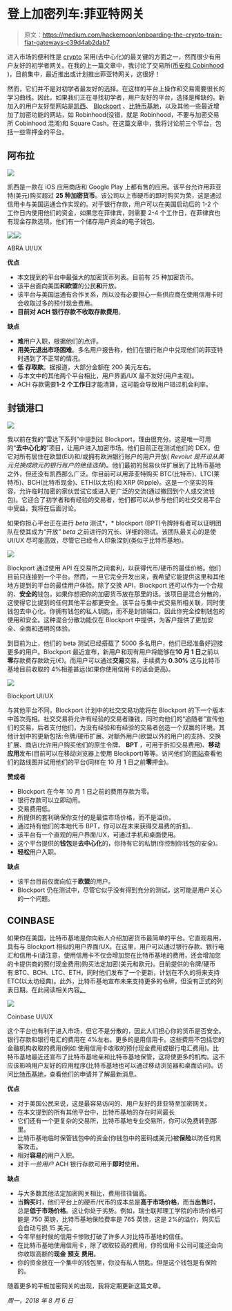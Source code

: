 # 登上加密列车:菲亚特网关

> 原文：<https://medium.com/hackernoon/onboarding-the-crypto-train-fiat-gateways-c39d4ab2dab7>

进入市场的便利性是 [crypto](https://hackernoon.com/tagged/crypto) 采用(去中心化)的最关键的方面之一，然而很少有用户友好的初学者网关。在我的上一篇文章中，我讨论了交易所([币安和 Cobinhood](/p/61890b373075?source=linkShare-5f6545e5a578-1533382528) )，目前集中，最近推出或计划推出菲亚特网关，这很好！

然而，它们并不是对初学者最友好的选择。在这样的平台上操作和交易需要很长的学习曲线。因此，如果我们正在寻找初学者，用户友好的平台，选择是稀缺的。新加入的用户友好型网站是[凯西](http://abra.com)、 [Blockport](http://blockport.io) 、[比特币基地](http://coinbase.com)，以及其他一些最近增加了加密功能的网站，如 Robinhood(没错，就是 Robinhood，不要与加密交易所 Cobinhood 混淆)和 Square Cash。在这篇文章中，我将讨论前三个平台，包括一些零押金的平台。

## 阿布拉

![](img/cdc2909f303c92f86c99027b0043a889.png)

凯西是一款在 iOS 应用商店和 Google Play 上都有售的应用。该平台允许用菲亚特(美元)购买超过 **25 种加密货币**。该公司以上市硬币的即时购买为荣，这是通过信用卡与美国运通合作实现的。对于银行存款，用户可以在美国启动后的 1-2 个工作日内使用他们的资金，如果您在菲律宾，则需要 2-4 个工作日，在菲律宾也有现金存款选项。他们有一个储存用户资金的电子钱包。

![](img/b957ce67ebe04495638b8d0360c1c18b.png)![](img/49028c8d0d3a1fca69ece7ed9b535c54.png)

ABRA UI/UX

**优点**

*   本文提到的平台中最强大的加密货币列表。目前有 25 种加密货币。
*   该平台面向美国**和欧盟**的公民**和**开放。
*   该平台与美国运通有合作关系，所以没有必要担心一些供应商在使用信用卡时会收取过多的预付现金费用。
*   **目前对 ACH 银行存款不收取存款费用**。

**缺点**

*   **难**用户入职，根据他们的点评。
*   **用美元退出市场困难**。多名用户报告称，他们在银行账户中兑现他们的菲亚特时遇到了不正常的情况。
*   **低** **存取款**。据报道，大部分金额在 200 美元左右。
*   与本文中的其他两个平台相比，用户界面/UX 最不友好(用户主观)。
*   ACH 存款需要**1-2 个工作日**才能清算，这可能会导致用户错过机会利率。

## 封锁港口

![](img/2f3aba5eff0a1b736202ac3c1e645520.png)

我以前在我的“雷达下系列”中提到过 Blockport，理由很充分。这是唯一可用的“**去中心化的**”项目，让用户进入加密市场。他们目前正在测试他们的 DEX，但它对所有居住在欧盟(EU)和/或拥有欧洲银行账户的用户开放( *Revolut 是开设从美元兑换成欧元的银行账户的绝佳选择*)。他们最初的贸易伙伴扩展到了比特币基地之外，但还没有凯西那么广泛。你目前可以用菲亚特购买 BTC(比特币)、LTC(莱特币)、BCH(比特币现金)、ETH(以太坊)和 XRP (Ripple)。这是一个坚实的阵容，允许临时加密的家伙尝试它或进入更广泛的交流(通过撤回到个人或交流钱包)。它迎合了初学者和有经验的交易者，他们都可以从参与他们的社交交易平台中受益，我将在后面讨论。

如果你担心平台正在进行 *beta* 测试*，* blockport (BPT)令牌持有者可以证明团队在使其成为“开放” *beta* 之前进行的冗长、详细的测试。该团队最关心的是使 UI/UX 尽可能高效，尽管它已经令人印象深刻(类似于比特币基地)。

![](img/6b4fccd4d9bda719b6ba3c9e2b6741e6.png)

Blockport 通过使用 API 在交易所之间套利，以获得代币/硬币的最佳价格。他们目前只连接到一个平台。然而，一旦它完全开发出来，我希望它能提供这里和其他地方提到的平台的最佳用户体验。除了交换 API，Blockport 还可以作为一个合规的、**安全的**钱包，如果你想把你的加密货币放在那里的话。该项目是混合分散的，这使得它比提到的任何其他平台都更安全。该平台与集中式交易所相关联，同时使钱包去中心化。你拥有钱包的私人钥匙，而不是封锁端口，因此你完全控制钱包的使用和安全。这种混合分散功能仅在 Blockport 中提供，为客户提供了更加安全、全面和透明的体验。

到目前为止，他们的 beta 测试已经搭载了 5000 多名用户，他们已经准备好迎接更多的用户。Blockport 最近宣布，新用户和现有用户将能够在**10 月 1 日**之前以**零**存款费存款欧元(€)。而用户可以通过**交易**交易，手续费为 **0.30%** 这与比特币基地目前收取的 4%相差甚远(如果你使用信用卡的话会更高)。

![](img/fd090a23dde1b68a6a2b5b2f8e6c6d2e.png)

Blockport UI/UX

与其他平台不同，Blockport 计划中的社交交易功能将在 Blockport 的下一个版本中首次亮相。社交交易将允许有经验的交易者赚钱，同时向他们的“追随者”宣传他们的交易，后者支付他们，为没有经验和有经验的交易者创造一个双赢的环境。其他计划中的更新包括:令牌/硬币扩展、对额外用户(欧盟以外的用户)的支持、交换扩展、商店(允许用户购买他们的原生令牌、 **BPT** ，可用于折扣交易费用)、**移动应用**发布(目前可以在移动浏览器上使用 Blockport)等等。访问他们的[网站](http://blockport.io)查看他们的路线图并试用他们的平台(同样在 10 月 1 日之前**零**押金)。

**赞成者**

*   Blockport 在今年 10 月 1 日之前的费用存款为零。
*   银行存款可以立即动用。
*   交易费用低。
*   所提供的套利确保你支付的是最佳市场价格，而不是溢价。
*   通过持有他们的本地代币 BPT，你可以在未来获得交易费的折扣。
*   该平台有一个直观的用户界面/UX，可通过手机和桌面使用。
*   这个平台提供的**钱包**是**去中心化**的，你持有它的私钥(你控制你钱包的安全)。
*   **轻松**用户入职。

**缺点**

*   该平台目前仅面向位于**欧盟**的用户。
*   Blockport 仍在测试中，尽管它似乎没有得到充分的测试，这可能是用户关心的一个问题。

## COINBASE

如果你在美国，比特币基地是你向新人介绍加密货币最简单的平台。它直观易用，具有与 Blockport 相似的用户界面/UX。在这里，用户可以通过银行存款、银行电汇和信用卡(请注意，使用信用卡不仅会增加您在比特币基地的费用，还会增加您的卡提供商的预付现金费用)购买法定加密(美元和欧元)。目前提供的令牌/硬币有:BTC、BCH、LTC、ETH，同时他们发布了一个更新，计划在不久的将来支持 ETC(以太坊经典)。此外，比特币基地宣布未来支持更多的令牌，但没有正式的列表日期。在此阅读相关内容[。](https://blog.coinbase.com/coinbase-is-exploring-cardano-basic-attention-token-stellar-zcash-and-0x-9e44f0eb823f)

![](img/ac218a1048418e3319e7f050cea1b5c0.png)

Coinbase UI/UX

这个平台也有利于进入市场，但它不是分散的，因此人们担心你的货币是否安全。银行存款和银行电汇的费用在 4%左右。更多的是用信用卡。这些费用不包括您的金融机构收取的费用(例如:使用信用卡收取的预付现金费用或银行电汇费用)。比特币基地最近还宣布了比特币基地亲和比特币基地保管，这将使更多的机构。这不应该影响用户友好的应用程序(比特币基地也可以通过移动浏览器和桌面访问)。访问[比特币基地](http://coinbase.com)，查看他们的申请并了解最新消息。

**优点**

*   对于美国公民来说，这是最容易访问的、用户友好的菲亚特至加密网关。
*   在本文提到的所有其他平台中，比特币基地的存在时间最长
*   它们还有一个更复杂的交易所，比特币基地专业交易所，你可以免费转到那里。
*   比特币基地临时保管钱包中的资金(你钱包中的密码或美元)被**保险**以防任何黑客攻击。
*   相对**容易**的用户入职。
*   对于*一些用户* ACH 银行存款可用于**即时**使用。

**缺点**

*   与大多数其他法定加密网关相比，费用往往偏高。
*   当**购买**时，他们平台上的硬币/代币的成本总是**高于市场价格**，而当**出售**时，总是**低于市场价格**。这让你处于劣势。例如，瑞士联邦理工学院的市场价格可能是 750 英镑，比特币基地保险费率是 765 英镑，这是 2%的溢价，购买后会自动亏损 15 美元。
*   今年早些时候的信用卡惨败打破了许多人对比特币基地的信任。
*   在比特币基地使用信用卡，除了收取较高的费用，你的信用卡公司可能还会向你收取高额的**现金** **预支** **费用**。
*   你的资金放在一个集中的钱包里，你没有私人钥匙，但是这个钱包是有保险的。

随着更多的平板加密网关的出现，我将定期更新这篇文章。

*周一*，*2018 年 8 月 6 日*